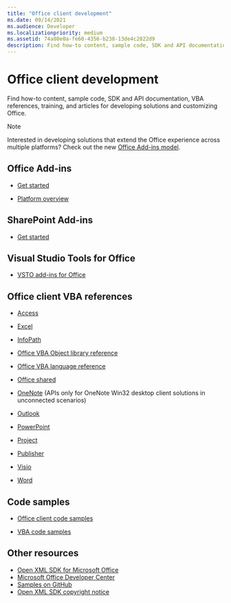 ```yaml
---
title: "Office client development"
ms.date: 09/14/2021
ms.audience: Developer
ms.localizationpriority: medium
ms.assetid: 74a80e0a-fe60-4356-b238-13de4c2822d9
description: Find how-to content, sample code, SDK and API documentation, VBA references, training, and articles for developing solutions and customizing Office.
---
```


# Office client development

Find how-to content, sample code, SDK and API documentation, VBA references, training, and articles for developing solutions and customizing Office.
  
> [!NOTE]
> Interested in developing solutions that extend the Office experience across multiple platforms? Check out the new [Office Add-ins model](/office/dev/add-ins/).

## Office Add-ins
  
- [Get started](/office/dev/add-ins/)
  
- [Platform overview](/office/dev/add-ins/overview/core-concepts-office-add-ins)
  
## SharePoint Add-ins
  
- [Get started](/sharepoint/dev/sp-add-ins/get-started-creating-sharepoint-hosted-sharepoint-add-ins)
  
## Visual Studio Tools for Office
  
- [VSTO add-ins for Office](/visualstudio/vsto/getting-started-programming-vsto-add-ins)
  
## Office client VBA references
  
- [Access](access/access-home.md)
  
- [Excel](excel/excel-home.md)
  
- [InfoPath](infopath/infopath-home.md)
  
- [Office VBA Object library reference](/office/vba/library-reference/concepts/concepts-object-library-reference-for-office)
  
- [Office VBA language reference](/office/vba/api/overview/language-reference)
  
- [Office shared](shared/office-shared.md)
  
- [OneNote](onenote/onenote-home.md) (APIs only for OneNote Win32 desktop client solutions in unconnected scenarios) 
  
- [Outlook](outlook/outlook-home.md)
  
- [PowerPoint](powerpoint-home.md)
  
- [Project](project/project-home.md)
  
- [Publisher](publisher-home.md)
  
- [Visio](visio/visio-home.md)
  
- [Word](word/word-home.md)
  
## Code samples
  
- [Office client code samples](https://developer.microsoft.com/microsoft-365/gallery/?filterBy=Office,Samples&search=)
  
- [VBA code samples](/samples/browse/)
  
## Other resources
  
- [Open XML SDK for Microsoft Office](https://www.nuget.org/packages/DocumentFormat.OpenXml)
- [Microsoft Office Developer Center](https://developer.microsoft.com/office/docs)
- [Samples on GitHub](https://github.com/OfficeDev)
- [Open XML SDK copyright notice](/previous-versions/office/bb509417(v=office.15))
